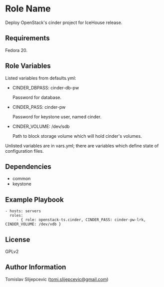 Role Name
========

Deploy OpenStack's cinder project for IceHouse release.

Requirements
------------

Fedora 20.

Role Variables
--------------

Listed variables from defaults.yml:

- CINDER_DBPASS: cinder-db-pw

	Password for database.

- CINDER_PASS: cinder-pw

	Password for keystone user, named cinder.

- CINDER_VOLUME: /dev/sdb

	Path to block storage volume which will hold cinder's volumes.

Unlisted variables are in vars.yml; there are variables which define state of configuration files.

Dependencies
------------

- common
- keystone

Example Playbook
-------------------------

    - hosts: servers
      roles:
         - { role: openstack-ts.cinder, CINDER_PASS: cinder-pw-lrk, CINDER_VOLUME: /dev/vdb }

License
-------

GPLv2

Author Information
------------------

Tomislav Slijepcevic (tomi.slijepcevic@gmail.com)
